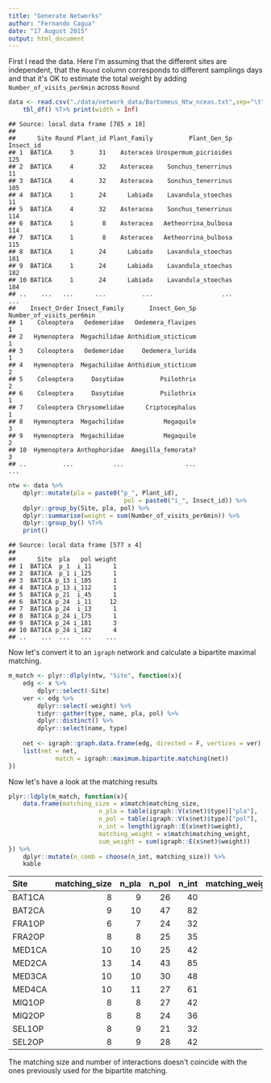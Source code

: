```yaml
---
title: "Generate Networks"
author: "Fernando Cagua"
date: "17 August 2015"
output: html_document
---
```




First I read the data. Here I'm assuming that the different sites are independent, that the `Round` column corresponds to different samplings days and that it's OK to estimate the total weight by adding `Number_of_visits_per6min` across `Round`


```r
data <- read.csv("./data/network_data/Bartomeus_Ntw_nceas.txt",sep="\t") %>%
	tbl_df() %T>% print(width = Inf)
```

```
## Source: local data frame [785 x 10]
## 
##      Site Round Plant_id Plant_Family          Plant_Gen_Sp Insect_id
## 1  BAT1CA     3       31    Asteracea Urospermum_picrioides       125
## 2  BAT1CA     4       32    Asteracea    Sonchus_tenerrinus        11
## 3  BAT1CA     4       32    Asteracea    Sonchus_tenerrinus       105
## 4  BAT1CA     1       24      Labiada    Lavandula_stoechas        11
## 5  BAT1CA     4       32    Asteracea    Sonchus_tenerrinus       114
## 6  BAT1CA     1        8    Asteracea   Aetheorrina_bulbosa       114
## 7  BAT1CA     1        8    Asteracea   Aetheorrina_bulbosa       115
## 8  BAT1CA     1       24      Labiada    Lavandula_stoechas       181
## 9  BAT1CA     1       24      Labiada    Lavandula_stoechas       182
## 10 BAT1CA     1       24      Labiada    Lavandula_stoechas       184
## ..    ...   ...      ...          ...                   ...       ...
##    Insect_Order Insect_Family       Insect_Gen_Sp Number_of_visits_per6min
## 1    Coleoptera   Oedemeridae   Oedemera_flavipes                        1
## 2   Hymenoptera  Megachilidae Anthidium_sticticum                        1
## 3    Coleoptera   Oedemeridae     Oedemera_lurida                        1
## 4   Hymenoptera  Megachilidae Anthidium_sticticum                        2
## 5    Coleoptera     Dasytidae          Psilothrix                        2
## 6    Coleoptera     Dasytidae          Psilothrix                        1
## 7    Coleoptera Chrysomelidae      Criptocephalus                        1
## 8   Hymenoptera  Megachilidae           Megaquile                        3
## 9   Hymenoptera  Megachilidae           Megaquile                        2
## 10  Hymenoptera Anthophoridae  Amegilla_femorata?                        3
## ..          ...           ...                 ...                      ...
```

```r
ntw <- data %>%
	dplyr::mutate(pla = paste0("p_", Plant_id),
								pol = paste0("i_", Insect_id)) %>%
	dplyr::group_by(Site, pla, pol) %>%
	dplyr::summarise(weight = sum(Number_of_visits_per6min)) %>%
	dplyr::group_by() %T>%
	print()
```

```
## Source: local data frame [577 x 4]
## 
##      Site  pla   pol weight
## 1  BAT1CA  p_1  i_11      1
## 2  BAT1CA  p_1 i_125      1
## 3  BAT1CA p_13 i_105      1
## 4  BAT1CA p_13 i_112      1
## 5  BAT1CA p_21  i_45      1
## 6  BAT1CA p_24  i_11     12
## 7  BAT1CA p_24  i_13      1
## 8  BAT1CA p_24 i_175      1
## 9  BAT1CA p_24 i_181      3
## 10 BAT1CA p_24 i_182      4
## ..    ...  ...   ...    ...
```

Now let's convert it to an `igraph` network and calculate a bipartite maximal matching.


```r
m_match <- plyr::dlply(ntw, "Site", function(x){
	edg <- x %>% 
		dplyr::select(-Site)
	ver <- edg %>%
		dplyr::select(-weight) %>%
		tidyr::gather(type, name, pla, pol) %>%
		dplyr::distinct() %>%
		dplyr::select(name, type)
	
	net <- igraph::graph.data.frame(edg, directed = F, vertices = ver)
	list(net = net,
			 match = igraph::maximum.bipartite.matching(net))
})
```

Now let's have a look at the matching results


```r
plyr::ldply(m_match, function(x){
	data.frame(matching_size = x$match$matching_size,
						 n_pla = table(igraph::V(x$net)$type)["pla"],
						 n_pol = table(igraph::V(x$net)$type)["pol"],
						 n_int = length(igraph::E(x$net)$weight),
						 matching_weight = x$match$matching_weight,
						 sum_weight = sum(igraph::E(x$net)$weight))
}) %>% 
	dplyr::mutate(n_comb = choose(n_int, matching_size)) %>%
	kable
```



|Site   | matching_size| n_pla| n_pol| n_int| matching_weight| sum_weight|       n_comb|
|:------|-------------:|-----:|-----:|-----:|---------------:|----------:|------------:|
|BAT1CA |             8|     9|    26|    40|               9|         70| 7.690468e+07|
|BAT2CA |             9|    10|    47|    82|              32|        185| 2.930521e+11|
|FRA1OP |             6|     7|    24|    32|              15|         63| 9.061920e+05|
|FRA2OP |             8|     8|    25|    35|              21|         97| 2.353582e+07|
|MED1CA |            10|    10|    25|    42|              20|         88| 1.471443e+09|
|MED2CA |            13|    14|    43|    85|              25|        177| 7.387997e+14|
|MED3CA |            10|    10|    30|    48|              21|         93| 6.540716e+09|
|MED4CA |            10|    11|    27|    61|              16|        114| 9.017717e+10|
|MIQ1OP |             8|     8|    27|    42|              16|         77| 1.180302e+08|
|MIQ2OP |             8|     8|    24|    36|              20|        112| 3.026034e+07|
|SEL1OP |             8|     9|    21|    32|              24|         74| 1.051830e+07|
|SEL2OP |             8|     9|    28|    42|              23|         77| 1.180302e+08|

The matching size and number of interactions doesn't coincide with the ones previously used for the bipartite matching.
